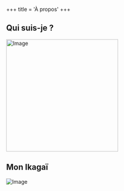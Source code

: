 +++
title = 'À propos'
+++


## Qui suis-je ?
<img src="/images/joel.jpg" alt="Image" width="300"/>

## Mon Ikagaï
![Image](/images/ikagai.svg)